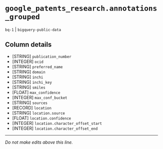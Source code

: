 # `google_patents_research.annotations_grouped`
`bq-1` | `bigquery-public-data`

## Column details
* [STRING]    `publication_number`
* [INTEGER]   `ocid`
* [STRING]    `preferred_name`
* [STRING]    `domain`
* [STRING]    `inchi`
* [STRING]    `inchi_key`
* [STRING]    `smiles`
* [FLOAT]     `max_confidence`
* [INTEGER]   `max_conf_bucket`
* [STRING]    `sources`
* [RECORD]    `location`
* [STRING]    `location.source`
* [FLOAT]     `location.confidence`
* [INTEGER]   `location.character_offset_start`
* [INTEGER]   `location.character_offset_end`

-------------------------------------------------------------------------------
*Do not make edits above this line.*
